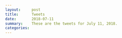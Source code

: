 ```yaml
---
layout:     post
title:      Tweets
date:       2018-07-11
summary:    These are the tweets for July 11, 2018.
categories:
---
```


